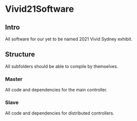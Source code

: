# Vivid21Software

## Intro
All software for our yet to be named 2021 Vivid Sydney exhibit. 

## Structure
All subfolders should be able to compile by themselves.
### Master
All code and dependencies for the main controller.
### Slave
All code and dependencies for distributed controllers.
